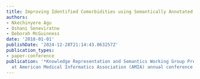```yaml
---
title: Improving Identified Comorbidities using Semantically Annotated Disease Graph
authors:
- Nkechinyere Agu
- Oshani Seneviratne
- Deborah McGuinness
date: '2018-01-01'
publishDate: '2024-12-28T21:14:43.063257Z'
publication_types:
- paper-conference
publication: '*Knowledge Representation and Semantics Working Group Pre-Symposium
  at American Medical Informatics Association (AMIA) annual conference 2018*'
---
```


